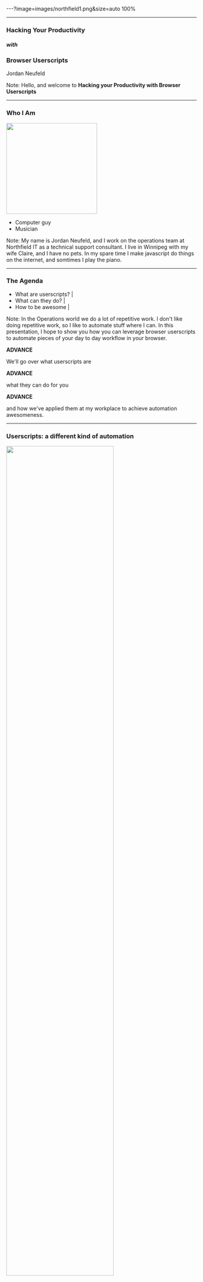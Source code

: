 ---?image=images/northfield1.png&size=auto 100%

---

### Hacking Your Productivity
##### with
### Browser Userscripts
Jordan Neufeld

Note:
Hello, and welcome to **Hacking your Productivity with Browser Userscripts**

---

### Who I Am
<img width="240" src="images/jordan-face.jpeg"/>

- Computer guy
- Musician

Note:
My name is Jordan Neufeld, and I work on the operations team at Northfield IT as a technical support consultant. I live in Winnipeg with my wife Claire, and I have no pets. In my spare time I make javascript do things on the internet, and somtimes I play the piano.

---

### The Agenda

- What are userscripts? |
- What can they do? |
- How to be awesome |

Note:
In the Operations world we do a lot of repetitive work. I don't like doing repetitive work, so I like to automate stuff where I can. In this presentation, I hope to show you how you can leverage browser userscripts to automate pieces of your day to day workflow in your browser.

**ADVANCE**

We'll go over what userscripts are

**ADVANCE**

what they can do for you

**ADVANCE**

and how we've applied them at my workplace to achieve automation awesomeness.

---

### Userscripts: a different kind of automation

<img width="75%" src="images/roll-safe-automation.jpg"/>

Note:
 On the Operations team where I work, we are responsible for the care and feeding of over 120 virtual machine hosts, 2000 plus virtual machines, dozens of microservices, legacy applications, and internal tools. We also handle thousands of technical support issues every year from our Client and their various vendors and partners. 

It's no surprise that we rely heavily on automation in order to perform  daily tasks. We've leveraged infrastructure-based automation using tools like Chef for bootstrapping new servers, bash scripts for health checks and automatic remediation, and even chatbot-based automation for scaling applications up and down as demand increases or decreases.

But today we're not talking about that traditional kind of infrastructure automation. Today we're going to explore a different kind of automation that is unlike scripts or apps that connect API's together. This kind of automation exists only in a single user's browser.

---

### Enter Userscripts

- We are NOT writing a browser extension |
- We ARE extending functionality of webapps with a userscript browser extension |

Note:
This new kind of automation that I'm referring to involves Userscripts. 

How many of you know what userscripts are, or have maybe used them before? 
Great, then you get to learn something new!


Userscripts are browser addons written in Javascript that allow you to modify any webpage as it is loaded. 

This means that we can change ANY webapp at runtime, and use this power to solve real problems in our workflow. 

**ADVANCE 1**

It's important to note that we are NOT writing a browser extension. These are often more complicated than necessary in order to solve simple problems.

**ADVANCE 2**

You can think of userscripts as extending functionality of existing websites with the help of a userscript browser extension. 

A userscript browser addon is first installed in a browser, and custom userscripts, written in javascript, are hosted by this browser extension, and are injected into websites that you visit.

This means that you can add that feature you've been longing for in in your favourite webiste, in order to solve a specific problem you have with it.

Put simply, userscripts allow you to inject your own custom javascript on top of any existing webpage at runtime.

---

### I'm getting bored, when does this get awesome?

- Very soon |

Note:
If you've never seen userscripts in action, let me take this opportunity to show you the kinds of things that they can do. As I noted previously, you can use Userscripts to modify ANY website as it is loaded (especially sites that you didn't write and don't control). 

**ADVANCE**

This means you can do things like modifying the text, adding buttons, and even swapping out images.

---

![Video](https://www.youtube.com/embed/mEIfq5S0VvQ)

Note:

You'll notice that this cnn.com page looks rather normal, with the usual sad news, and sad images - but what if it didn't have to be so sad?

Let's install a tampermonkey script called cat news network.

To install it, i simply click on the link from github

Now that it's installed I just have to refresh the page.

You'll notice that I've injected a button in the top right-hand corner here that reads "This is too sad." When this button is clicked, I'm using the script replaces all of the images on this page with images from thecatapi.com, which is of course, everyone's favourite site for random cat images.

How does this help us deliver and run better software? You might think that it looks like a waste of time. 

Well, I for one believe smiling at work once and a while is NOT a waste of time, but that's just me

Of course, you can do much more with userscripts than just swapping out silly images on web pages - things that actually solve problems, and not just problems of boredom.

---

### I can haz the power?


<img width="400" src="images/tampermonkey-logo.png">

<img width="400" src="images/greasemonkey-logo.png">

#### Userscripts are just client-side javascript

Note:
Userscripts are easy to write. After all, they are just client-side javascript.

They run inside your browser via a browser extension. Because they only run inside your browser, no website or application code is ever modified on the server side. All userscripts live in a userscript library that is local to a user's computer.
Because userscripts are unique to every client visiting a webpage, they offer a unique experience to the user that allows them to personalize any website to their liking. 

In order to use userscripts, you need a userscript browser extension.

The most popular browser extensions for running userscripts are:
Tampermonkey, whose browser extension is available for Chrome, Firefox, Safari, Microsoft Edge, and more.

As well as Greasemonkey, which was one of the original userscript extensions, but is only available for Firefox.

For the remainder of this presentation, my examples will solely use the Tampermonkey extension, but they should also work on other userscript platforms.

---

### The Tampermonkey Library

<img width="800" src="images/tampermonkey-homepage.png">

Note:
This is the tampermonkey script library interface, where all of my installed userscripts will live. Scripts that live in this library only live on my machine, and only affect webpages that I load. 

To install a script into your local script library, you have two options.

---

### Installing a script

<img width="800" src="images/tampermonkey-script-installation-prompt.png">

Note:
Option 1 is to find an existing userscript online, and click on the URL to it. Userscripts are javascript, but have a special extension of `.user.js`. When you click on a URL that ends in `.user.js`, Tampermonkey will attempt to install the userscript for you, like you see here.

---

<img height="480" src="images/stop-installing-random-scripts.jpg"/>

Note:
Of course, installing random scripts from the internet is probably not a good idea. Userscripts written with malicious intent can have real security issues that you should be aware of, like stealing your cookies, or passwords, etc. If you choose to install a script that you found online, you must read it first and understand what it is doing. Please exercise extreme caution when experimenting with userscripts that you did not write.


---

### The Tampermonkey Editor

<img width="800" src="images/tampermonkey-editor-interface.png">

Note:
Option 2 for installing userscripts is writing one yourself (yay!). This is the reason why we're here today, to explore writing our own userscripts that will help us be more productive.

The Tampermonkey extension comes bundled with a built-in text editor interface where you can write your javascript code directly in the browser. You even get free syntax highlighting, and auto-indentation included.

---

### Basic Anatomy

```
// ==UserScript==
// @name         Cat News Network
// @version      0.1
// @description  Replaces images on CNN with images from www.thecatapi.com
// @author       Jordan Neufeld <jordan@neufeldtech.com>
// @match        http://www.cnn.com/*
// @require      https://code.jquery.com/jquery-3.2.1.min.js
// @updateURL    https://github.com/neufeldtech/userscripts/raw/master/cat-news-network.user.js
// ==/UserScript==


function doit() {
    var images = document.querySelectorAll('img');
    for (var image of images) {
        image.src = `https://thecatapi.com/api/images/get?format=src&type=jpg&_=${Math.random()}`;
    }
}
$(document).ready(function () {
    $('body').prepend('<button id="kittykat" style="position:fixed; top:50px; right:0px; z-index:10000000">This is too sad</button>');
    $('#kittykat').click(function () {
        doit();
    });
});
```
@[1-9]
@[2-5]
@[6]
@[7]
@[8]

Note:
Let's take a look at what the source code looks like for the userscript that you just saw, the one that swaps out all website images with cat images on the website cnn.com.

**ADVANCE**

At the top of the script, we see some special comments, known as the userscript header.

**ADVANCE**

Name, version, description, and author are all pretty self-explanatory. They document the name of the script, the current version installed, a short description of what the script does, as well as the script's author.

**ADVANCE**

The @match directive tells Tampermonkey what pages that it should attempt to run the script on. Because userscripts are 100% client-side, they need to know what web pages to be injected into by the Tampermonkey browser extension that is managing them.

In my example, I've included a wildcard in my directive, because I want it to run on any page under the domain www.cnn.com.

**ADVANCE**

The @require directive is one that you'll make use of readily when writing userscripts. It is useful for making additional libraries available to your userscript code, such as jquery.

A lot of times websites already have jquery present, so you can often use that, but if they don't have it, you can pull jquery in with a `@require` statement.


**ADVANCE**

The UpdateURL directive is not required, but is helpful if you are sharing scripts with others. This directive allows tampermonkey to update the installed script automatically by checking the listed URL for a newer version than is currently installed.

When you have this configured, the tampermonkey extension will check for script updates on your behalf, and automatically update all clients with the latest version of your script.

---

### Pt 1

```
function doit() {
    var images = document.querySelectorAll('img');
    
    for (var image of images) {
        image.src = "https://thecatapi.com/api/images/get?format=src&type=jpg";
    }
}
```

Note:
Let's take a look at the actual code of this CNN.com userscript.
At the top, I have a function called `doit()`. This function is the main logic of the script. 

In the first line, I use document.querySelectorAll to select all of the image tags on the page and store it in an array.

In the second line, I loop through all of the elements in the array, and replace the image source attribute with an api call to thecatapi.com. 

---

### Pt 2

```
$(document).ready(function () {
    $('body').prepend('<button id="kittykat" style="position:fixed; top:50px; right:0px; z-index:10000000">This is too sad</button>');
    
    $('#kittykat').click(function () {
        doit();
    });
});
```

Note:
In the second half of the script is where I execute the code to actually make the image swaps.

The code is enclosed in a document.ready jQuery wrapper that will wait until the page has loaded before attempting to manipulate the DOM.
Once the page has loaded and ready, 

I insert button to the top of the page body with jquery.  This button has some inline style set to position it at the top-right of the page.

After the button is injected, I use jQuery's .click function to attach an event handler to the button, so that when it is clicked, it will run my doit() function.

---

<img width="800" src="images/cat-news-network2.gif"/>

Note:
And that's all there is to the script. 
Once the script is installed, my javascript gets injected into the page after it loads, and voila! we see our button on the page.

---

### Not just for memes

<img width="800" src="images/spacecat.jpg"/>

Note:
You might be thinking that userscripts are great for having a laugh, or playing a joke on a co-worker... and you'd be right.

But in all seriousness, we've leveraged the power of userscripts at Northfield IT to fill in automation gaps and work more efficiently, and I'll show you how.

---

### Tech Support intake lifecycle:

- Email comes into shared mailbox |
- Classify and Create Ticket |
- Reply to user professionaly with a clean, formatted email |

Note:
Part of my job is intaking technical support requests and triaging them. Let's take a look at a typical tech-support intake workflow:

**ADVANCE**

- Email comes into shared mailbox.

**ADVANCE**

- Classify and Create Ticket

**ADVANCE**

- Reply to user in a professional manner with a clean, formatted email response.

These steps might all be manual tasks that are prone to human error and inconsistencies, especially when all support staff like to format their emails differently.

If you're fortunate enough to have a ticketing system is automatically integrated with your email, great!  

However - what happens when your workflow isn't as streamlined - maybe you have a unique use-case, or maybe you don't even manage the ticketing system you use.

Your intake procedure might look like this:

---

### The report

> I'm receiving an HTTP 418 every time I try to login to the site. Please help!

Note:

Suppose we received an email into the shared mailbox from a client. It reads: "I'm receiving an HTTP 418 every time I try to login to the site. Please help!"

---

### Classify and create ticket

<img width="800" src="images/jira-autoresponse-ticket.png"/>

Note:
We can clearely see that a ticket is needed, So, we go to our ticketing software, and create a ticket with the information from the email.

Now we need to reply to the email quickly and professionally to let the client know that we are beginning work on their issue immediately.

---

### The response

<img width="800" src="images/jira-autoresponse-email-poor-example.png"/>

Note:

We've now prepared an email response to the user's request for assistance. 
It reads: "hai i got ur msg and i create tkt 4 u # http://jira.example.com/ops-1234. kthxbai". 

**PAUSE**

We're really busy, you know, so we want to save time in emails by leaving out vowels, so we have more time for solving problems. However, this kind of email response does not reassure our client that we're prepared to solve their issue.

This scenario is a disaster with customer relationship management. When people report issues, they want to feel valued and re-assured that  their report has been received and will be actioned.

---

### The response (MK II)

<img width="800" src="images/jira-autoresponse-ticket-with-tampermonkey.png">


Note:

In order to assist with this, one of my colleagues wrote a userscript specific to our use-case to fix the last piece of this tech-support intake workflow. This userscript is responsible for automatically generating a rich-text email response with details from a Jira ticket. 

Let's try again, but this time, we'll make use of the userscript to help us generate a professional, consistent email response.

Notice how the page looks with our userscript installed. You can see that our userscript is running on the page by the red dot on the Tampermonkey chrome extension. 

You'll also notice that there is a new link on the page called **OPS RESPONSE DIALOG**. This link was injected by our userscript code, it is NOT part of Jira itself. This link will help us by generating our email response on our behalf.

---

### The response (MK II)

<img width="800" src="images/jira-autoresponse-ticket-with-tampermonkey-copied-to-clipboard.png">

Note:
When we click the link, we're prompted with a dialog box that has a few options for responding to the user. In this case, it's urgent so we'll selected the default option, labeled "We'll start working on your issue right away".
When this dialog box popped up, it copied a rich-text email response to our clipboard, so we're now ready to respond to the email.

---

### The response (MK II)

<img width="800" src="images/jira-autoresponse-email-awesome-example.png">

Note:
The final step is to paste the contents of our clipboard into an email response. The result is what you see here - a rich HTML-styled email that clearly communicates that we've received their request for help, we're aware of the priority and we are prepared to action it immediately. The user also gets a description of the issue as we've captured it, and a link where they can receive updates on their issue. 

By having all of the members of our tech-support team install and use this script, we ensure that we are able to keep a clear, consise, and timely communication feedback loop to users that report issues via email. 
This userscript created a one-click solution for us, that reduces toil, and saves time in the tech-support intake workflow.

---

### Monitoring pains and the incident lifecycle

- Not all applications are as awesome as you are

Note:
Let's switch gears now and talk about incidents. Not a day goes by in the operations world without incidents. Some incidents are small, and some are large. Some incidents are user impacting and some are not. All incidents need to be remediated, and should be tracked.

Operations is filled with a wealth of dashboards, graphs, and interfaces that all are supposed to assist in identifying incidents as they happen.

Even though these monitoring applications may be trusted as de-facto standards by many organizations, many of these apps still have shortcomings in user experience, modularity and plugins. 

These deficiencies in user experience often result in users like me having to take extra steps to accomplish simple tasks that should have been one-click solutions.

I don't know about you, but I get frustrated when I have to dive through sub-menus to find the "Acknowledge Alert" button, especially when everything is on fire during an incident.

Let's look at an example of this toil during the incident lifecycle.

---

<img width="640" src="images/incident-lifecycle.png">

Note:
This is an example of an incident lifecycle. It outlines the major steps that operations teams go through when the dashboard goes red.

- The unhealthy state, the dashboard goes red. Something is wrong, action is needed
- Create ticket for tracking
  - Creating the actual ticket
  - Acknowledge alert
  - Notify team members
- Triage initial impact
- Communicate the impact of the incident and the current status, if the incident is user impacting.
- Investigating and Remediating the incident
- Dashboard goes green, incident is remediated.

Application stakeholders don't like red lights on the dashboard. They want the time-to-remediation loop to be as short as possible.

A bottleneck on any stage of the incident lifecycle introduces the potential for increased user impact time. Any stage that takes longer to complete, blocks the rest of the cycle from reaching remediation as fast as possible.

Let me take you through the steps of just the 'create ticket' phase of the incident lifecycle, to show you what I mean, when I said that not all monitoring applications have a friendly user experience.

---

### Nagios

<img width="800" src="images/nagios-all-services-plain.png"/>

Note:

Of course, I'm talking about Nagios.

We use Nagios as one of our core systems for monitoring and alerting. Nagios is one of the industry-standards for infrastructure monitoring, but it's user experience leaves a lot to be desired.

When an alert in Nagios goes critical, an OPS engineer is responsible for creating an incident ticket for this alert. This meant tediously copying and pasting the information from the Nagios UI into a Jira ticket. 

---

### Creating the ticket

<img width="800" src="images/nagios-jira-ticket.png"/>

Note:
Creating an incident ticket from a Nagios alert involves these steps:
- Open Nagios and Jira in browser
- Write ticket title, this means copy/pasting from nagios
- Write ticket description - This involves Copying and pasting 3 different pieces of information from the nagios UI to Jira. It means that you have to switch browser tabs 3 times, copying and pasting 3 different pieces of info in order to get all of the required details for the ticket.

---

### Communicating

<img width="640" src="images/nagios-slack-note.png"/>

Note:

- After the ticket is finally created, you will need to provide the URL of the ticket to your team via Slack, so they know what's broken, and they can help fix it.

---

### Acknowledge Alert

<img width="800" src="images/nagios-service-detail-plain-ack-problem.png"/>

Note:
You're not done yet... After your team has been notified, you'll still need to acknowledge the alert in nagios with a comment indicating ticket number for the Alert.

This involves drilling down into the specific alert screen and waiting for the lagging user interface to catch up. Remember, things might be on fire at this point... any time wasted by waiting for a slow user interface, is more time that users are impacted.

---

<img width="640" src="images/incident-lifecycle-create-ticket-bottleneck.png"/>

Note:

 This flow I'm describing is time consuming, monotonous, and error-prone. This workflow was the cause of an unnecessary bottleneck in the incident lifecycle, and it directly affected time to remediation.
 
 Extra manual labor for creating incident tickets from alerts also introduces alert fatigue. If an operator is burdened by these extra steps, human nature says that they will likely want to perform this task less often.  When fewer incidents are documented, the business loses visibility, which can lead to blindness of repeated incidents, or what could be described as 'chronic problems'.

I was a victim of Alert fatigue due to this workflow. I was spending too much time creating incident tickets rather than fixing them, so I decided to look for a solution to un-block this bottleneck.

I needed a way to create incident tickets from Nagios in as few clicks as possible, with minimal to no copying and pasting.

---
### Eliminating toil

##### Goal: fast and pain-free incident ticket creation

- Write a script to tail Nagios logfile |
- Add code to Nagios PHP frontend |
- Write client-side userscript to inject button into the Nagios frontend |

Note:
Let's explore some possibilities for solving this issue of alert fatigue:

**ADVANCE**

- Could write a script to poll nagios logfile and create jira tickets when it sees `CRITICAL`
  This approach would allow zero-touch ticket creation, which is great, but let's be honest, there would be way too many false positives and ticket-explosions if we didn't have some human filtering in place.

**ADVANCE**

- Could re-write some of the Nagios PHP frontend to include a button for creating tickets. This would be awesome to fix the Nagios UI to include a Jira ticket button. However, I'm not a PHP dev, and the development effort on this seemed daunting. Also, it's probably not a good idea to introduce code that might break your monitoring tools.
  

**ADVANCE**

- Could write a Userscript to inject a button into the page to create a Nagios ticket.
  
  This effort would have minimal development time, as I can write it in Javascript and not PHP.
  
  This approach is low-risk, because I'm only affecting the Nagios User interface in my browser. I don't put the whole application at risk, because my script is injecting javascript local to my machine.
  
---

### The Solution

<img width="800" src="images/nagios-all-services-tampermonkey-zoomed.png">

- Creates Jira ticket
- Copies the created ticket URL to clipboard
- Acknowledges Nagios Alert
- Posts notification to Slack

Note:
I ended up choosing the third option.
I wrote a Userscript that would inject new functionality overtop of the existing Nagios User Interface to help un-block the 'create ticket' portion of the incident lifecycle.

You can see in the image above that there is a new jira logo button injected into the nagios DOM. This button is not native to nagios, but was injected by my userscript.

When I click this button, the Userscript's javascript code does 4 things for me:
- First, it makes a call to our Jira API to create a ticket based on the information that it scraped from the Nagios DOM. Including the Hostname, service name, and description fields. No more context switching!
- Copies the URL to the ticket that it created to my clipboard, for convenience, for when I need update it.
- Sends API call to Nagios to Acknowledge the Alert on my behalf, and it even includes the ticket number in the acknowledgement comment.
- And finally, it will POST to a Slack Webhook on my behalf, so that my colleagues are alerted in Slack that I just created an incident ticket for this alert.

---

### Achievement unlocked

<img width="640" src="images/first-day-on-internet-kid.png"/>

Note:
Accomplishing these 4 actions with one click means that I had removed the pain points from the `Create ticket` step of the incident lifecycle.

 This userscript enabled us to reduce the 'create ticket' process from 7 manual steps, to one mouse click. 
 
 This effectively removed the bottleneck in our incident lifecycle, which means that we now are able to move faster during incidents, and reduce the overall time to remediation.

---

### Moar Advanced Awesomeness

- `GM_setValue()`, `GM_getValue()`
- `GM_setClipboard()`
- `GM_download()`
- `GM_xmlhttpRequest()`

Note:
You've now been introduced to the basics and seen what userscripts can do, so let's dig a little deeper into some userscript functions that made it possible to write these scripts.

The Tampermonkey and GreaseMonkey extensions each contain API methods that enhance the userscript writing experience.
Some of the built-in API methods offer functionality like getting/setting values in a key-value store, copying data to the clipboard, downloading files, and even making cross-domain HTTP calls that bypass cross-origin browser restrictions.

---

### Grants

```
// ==UserScript==
// @grant GM_setValue
// @grant GM_getValue
// @grant GM_setClipboard
// @grant GM_download
```

Note:
As you might imagine, a userscript that has access to make cross-domain calls, access your clipboard, and download files has the potential to be a security risk, especially if you have installed a userscript that you did not write.

This is where grants come in. 
The `@grant` directive is part of the Userscript header block, and these directives give permissions to use the built-in API methods that start with GM underscore.

If a script tries to invoke a GM_ method that has not been granted, an error will be thrown as the method will be undefined.

If you are installing a script that you did not write, you should inspect the userscript header to see what permissions the script is requesting.

---

### Same-Origin-Policy

<img width="800" src="images/cors-error.png"/>

`xmlhttpRequest has been blocked because no Access-Control-Allow-Origin header is present on the requested resource` :(

Note:
Those of you that have written any client-side javascript before will recognize the error above. It says that our xmlhttpRequest has been blocked because no `Access-Control-Allow-Origin` header is present on the requested resource.
This error can happen when we attempt to make an HTTP request with javascript to a different domain than the one we are currently on. 

This is a security feature implemented by browsers to keep users safe, and is known as the **Same Origin Policy**. While keeping users safe is a good idea, the same origin policy often means that developers need to find work-arounds to make cross-domain calls in the browser.

---

### No More Cors
```
// ==UserScript==
// @grant GM_xmlhttpRequest
// @connect google.com
```

Note:
Fortunately for us, Tampermonkey has an API method that allows us to override the same-origin-policy, which means we can make cross-domain requests to any resource we want.
In order to take advantage of this new power, we need to add 2 more lines to our userscript header.
The `@connect` directive in the header, specifically grants our userscript permission to make cross-domain http requests to the listed domain. 

The `@grant` directive, which grants us the use of the special GM_xmlhttpRequest API method, which we can use to make these cross-domain calls that bypass the restrictions of the same-origin-policy.

---

<img width="480" src="images/oprah-cookies.jpg"/>

 GM_xmlhttpRequest sends browser cookies cross-domain, so you probably don't need to build in auth into your HTTP calls.

Note:
The power behind `GM_xmlhttpRequest` is really exercised when you use it to make HTTP calls between web applications. This is because after you have granted the correct permissions to this API method, it automatically sends all the cookies that your browser would normally send to the requested domain.

For example, in my previous script where I was creating a jira ticket from the Nagios user interface, I never hard-coded any credentials into my userscript. 

When I made an HTTP request from the Nagios Interface using `GM_xmlhttpRequest`, my browser sent my Jira cookie with the request to the Jira server. As long as I had a valid Jira login session in my browser, my call to the Jira API succeeds.

---

### Demo

`github.com/neufeldtech/userscripts`


Note:

I have a few demos to show you now that will help me demonstrate some more things that userscripts can do. If you'd like to follow along and check out the code for these demo scripts, please visit github.com/neufeldtech/userscripts.

```
cd ~/dev/nt/atlassian-jira-software-7.5.0-standalone/
bin/start-jira.sh
```

### Github Color Picker
- Navigate to https://github.com/neufeldtech/userscripts/?demo1
- Install Tampermonkey
- Show installation of github colorpicker
- Show Usage of github colorpicker
- Stores the color choice in localstorage, and applies the stored color on page load

Takeaways:
- Menu integration
- Personalization

### Slack Jira ticket creator
- Originally wrote this for work, to try to reduce context-switching in a fast paced environment
- Demonstrating it in the Prairie Tech Slack room. If you're not there already, you should join at Slack.prdcdeliver.com!
- This script allows a user to create a jira ticket directly from a Slack message, without ever leaving Slack itself!

Takeaways:
- Reduce context switching
- Immediate feedback for clients
- Sometimes a UI is what you need rather than Bot Syntax


### Slack Automoji

- The final script I'm going to show you today is one that might get you in trouble. It's not very practical at this time, but I wrote it as a proof of concept to show that you can hook into the Slack APIs very easily from the slack Web interface.

This script connects to the Slack websocket API on your behalf, listens for incoming messages, and then will post a reaction of your choice to each and every message coming in.

Takeaways:
- Use existing boot token from the DOM (no auth!)
- Fancy things, like websockets

The great thing about using Tampermonkey for this, is that anyone can install it and have it work immediately because the script pulls your API token directly from the DOM. 

---

### Go forth and script!

Script ideas and examples
- [greasyfork.org](https://greasyfork.org)
- [openuserjs.org](https://openuserjs.org)

Docs
- [tampermonkey.net](https://tampermonkey.net)

Note:
I hope that by now these examples that I've shown are giving you ideas of how you'd like to try to leverage userscripts to solve a problem that you have in your own workflow. 

If you're still looking for more ideas, there are several popular userscript repositories that you can browse for inspiration. greasyfork.org and openuserjs.org are good places to look.

If you're ready start writing your own userscripts then you should check out the official documentation at tampermonkey.net to familiarize yourself with the full API that's built into the Tampermonkey extension.

---

### Acknowledgement
Thanks to Mike Menzies, Tampermonkey enthusiast and DOM hacker

Note:
I want to take a moment to acknowledge one of my colleagues, Mike Menzies.  He's the guy who got me into userscripts, and some of the scripts you saw today are his creations. Thanks for letting me include your work today Mike!

---

### Questions

- 🐦 @jordanband 
- 📧 jordan@neufeldtech.com

---?image=images/Sponsor_WhiteBackground.jpg&size=auto 90%
